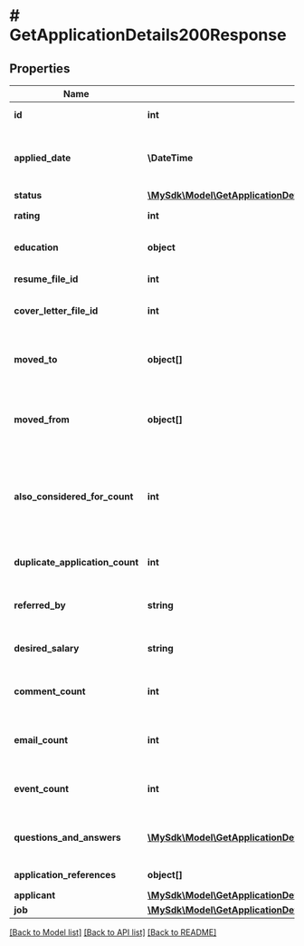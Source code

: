 # # GetApplicationDetails200Response

## Properties

Name | Type | Description | Notes
------------ | ------------- | ------------- | -------------
**id** | **int** | Application ID | [optional]
**applied_date** | **\DateTime** | Date when the application was submitted | [optional]
**status** | [**\MySdk\Model\GetApplicationDetails200ResponseStatus**](GetApplicationDetails200ResponseStatus.md) |  | [optional]
**rating** | **int** | Applicant rating | [optional]
**education** | **object** | Applicant education information | [optional]
**resume_file_id** | **int** | ID of the resume file | [optional]
**cover_letter_file_id** | **int** | ID of the cover letter file | [optional]
**moved_to** | **object[]** | Positions the applicant was moved to | [optional]
**moved_from** | **object[]** | Positions the applicant was moved from | [optional]
**also_considered_for_count** | **int** | Count of other positions this applicant is being considered for | [optional]
**duplicate_application_count** | **int** | Count of duplicate applications | [optional]
**referred_by** | **string** | Who referred this applicant | [optional]
**desired_salary** | **string** | Applicant&#39;s desired salary | [optional]
**comment_count** | **int** | Number of comments on this application | [optional]
**email_count** | **int** | Number of emails for this application | [optional]
**event_count** | **int** | Number of events for this application | [optional]
**questions_and_answers** | [**\MySdk\Model\GetApplicationDetails200ResponseQuestionsAndAnswersInner[]**](GetApplicationDetails200ResponseQuestionsAndAnswersInner.md) | Custom questions and answers | [optional]
**application_references** | **object[]** | Application references | [optional]
**applicant** | [**\MySdk\Model\GetApplicationDetails200ResponseApplicant**](GetApplicationDetails200ResponseApplicant.md) |  | [optional]
**job** | [**\MySdk\Model\GetApplicationDetails200ResponseJob**](GetApplicationDetails200ResponseJob.md) |  | [optional]

[[Back to Model list]](../../README.md#models) [[Back to API list]](../../README.md#endpoints) [[Back to README]](../../README.md)
